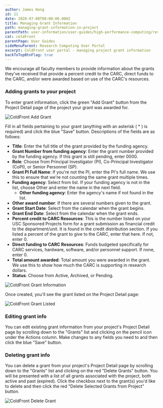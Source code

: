 ```yaml
---
author: James Hong
id: 11
date: 2020-07-08T00:00:00.000Z
title: Managing Grant Information
path: managing-grant-information-in-project
parentPath: user-information/user-guides/high-performance-computing/research-computing-user-portal
cat: coldFront
parentPage: User Guides
sideMenuParent: Research Computing User Portal
excerpt: ColdFront user portal - managing project grant information
backToTopBtnFlag: true
---
```


We encourage all faculty members to provide information about the grants they've received that provide a percent credit to the CARC, direct funds to the CARC, and/or were awarded based on use of the CARC's resources.

### Adding grants to your project

To enter grant information, click the green "Add Grant" button from the Project Detail page of the project your grant was awarded for.  

![ColdFront Add Grant](/images/coldfront_project_addgrant.jpg)

Fill in all fields pertaining to your grant (anything with an asterisk ( * ) is required) and click the blue "Save" button.  Descriptions of the fields are as follows:

* **Title**: Enter the full title of the grant provided by the funding agency.
* **Grant Number from funding agency**: Enter the grant number provided by the funding agency.  If this grant is still pending, enter 0000.
* **Role**: Choose from Principal Investigator (PI), Co-Principal Investigator (CoPI), or Senior Personnel (SP).
* **Grant PI Full Name**: If you're not the PI, enter the PI's full name.  We use this to ensure that we're not counting the same grant multiple times.
* **Funding agency**: Select from list. If your funding agency is not in the list, choose Other and enter the name in the next field.
  * **Other funding agency**: Enter the agency's name if not found in the list.
* **Other award number**: If there are several numbers given to the grant.
* **Grant Start Date**: Select from the calendar when the grant begins.
* **Grant End Date**: Select from the calendar when the grant ends.
* **Percent credit to CARC Resources**: This is the number listed on your USC Sponsored Projects form for a grant submission as financial credit to the department/unit. It is found in the credit distribution section. If you listed a percent of the grant to give to the CARC, enter that here.  If not, enter 0.
* **Direct funding to CARC Resources**: Funds budgeted specifically for CARC services, hardware, software, and/or personnel support.  If none, enter 0.
* **Total amount awarded**: Total amount you were awarded in the grant.  We use this to show how much the CARC is supporting in research dollars.
* **Status**: Choose from Active, Archived, or Pending.  

![ColdFront Grant Information](/images/coldfront_project_grantinfo.jpg)

Once created, you'll see the grant listed on the Project Detail page:

![ColdFront Grant Listed](/images/coldfront_project_grantoverview.jpg)

### Editing grant info
You can edit existing grant information from your project's Project Detail page by scrolling down to the "Grants" list and clicking on the pencil icon under the Actions column.  Make changes to any fields you need to and then click the blue "Save" button.

### Deleting grant info
You can delete a grant from your project's Project Detail page by scrolling down to the "Grants" list and clicking on the red "Delete Grants" button.  You will be presented with a list of all grants associated with the project, both active and past (expired).  Click the checkbox next to the grant(s) you'd like to delete and then click the red "Delete Selected Grants from Project" button.

![ColdFront Delete Grant](/images/coldfront_project_deletegrant.jpg)
